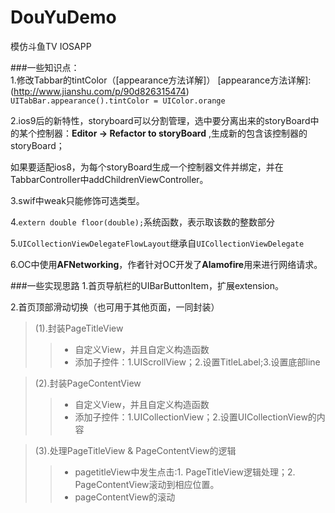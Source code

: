 # DouYuDemo
模仿斗鱼TV IOSAPP

###一些知识点：<br>
1.修改Tabbar的tintColor（[appearance方法详解]）
[appearance方法详解]:(http://www.jianshu.com/p/90d826315474)
`UITabBar.appearance().tintColor = UIColor.orange`<br>

2.ios9后的新特性，storyboard可以分割管理，选中要分离出来的storyBoard中的某个控制器：**Editor -> Refactor to storyBoard** ,生成新的包含该控制器的storyBoard；<br>

如果要适配ios8，为每个storyBoard生成一个控制器文件并绑定，并在TabbarController中addChildrenViewController。<br>

3.swif中weak只能修饰可选类型。

4.`extern double floor(double);`系统函数，表示取该数的整数部分

5.`UICollectionViewDelegateFlowLayout`继承自`UICollectionViewDelegate`

6.OC中使用**AFNetworking**，作者针对OC开发了**Alamofire**用来进行网络请求。


###一些实现思路
1.首页导航栏的UIBarButtonItem，扩展extension。<br>

2.首页顶部滑动切换（也可用于其他页面，一同封装）
>(1).封装PageTitleView<br>
>>* 自定义View，并且自定义构造函数
>>* 添加子控件：1.UIScrollView；2.设置TitleLabel;3.设置底部line

>(2).封装PageContentView<br>
>>* 自定义View，并且自定义构造函数
>>* 添加子控件：1.UICollectionView；2.设置UICollectionView的内容

>(3).处理PageTitleView & PageContentView的逻辑
>>* pagetitleView中发生点击:1. PageTitleView逻辑处理；2. PageContentView滚动到相应位置。
>>* pageContentView的滚动